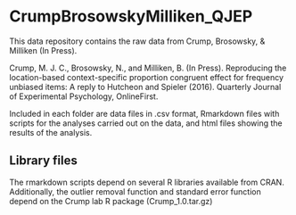 # CrumpBrosowskyMilliken_QJEP
This data repository contains the raw data from Crump, Brosowsky, & Milliken (In Press). 

Crump, M. J. C., Brosowsky, N., and Milliken, B. (In Press). Reproducing the location-based context-specific proportion congruent effect for frequency unbiased items: A reply to Hutcheon and Spieler (2016). Quarterly Journal of Experimental Psychology, OnlineFirst.

Included in each folder are data files in .csv format, Rmarkdown files with scripts for the analyses carried out on the data, and html files showing the results of the analysis.

## Library files

The rmarkdown scripts depend on several R libraries available from CRAN. Additionally, the outlier removal function and standard error function depend on the Crump lab R package (Crump_1.0.tar.gz)
